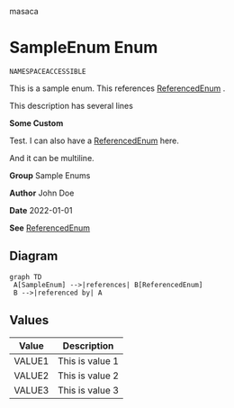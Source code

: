 masaca

# SampleEnum Enum

`NAMESPACEACCESSIBLE`

This is a sample enum. This references [ReferencedEnum](../Miscellaneous/ReferencedEnum.md) . 

This description has several lines

**Some Custom** 

Test. I can also have a [ReferencedEnum](../Miscellaneous/ReferencedEnum.md) here. 

And it can be multiline.

**Group** Sample Enums

**Author** John Doe

**Date** 2022-01-01

**See** [ReferencedEnum](../Miscellaneous/ReferencedEnum.md)

## Diagram
```mermaid
graph TD
 A[SampleEnum] -->|references| B[ReferencedEnum]
 B -->|referenced by| A
```

## Values
| Value | Description |
|-------|-------------|
| VALUE1 | This is value 1 |
| VALUE2 | This is value 2 |
| VALUE3 | This is value 3 |
